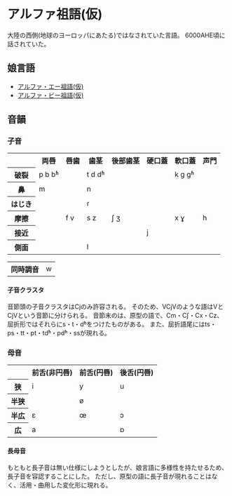# アルファ祖語(仮)
大陸の西側(地球のヨーロッパにあたる)ではなされていた言語。
6000AHE頃に話されていた。
 
## 娘言語
* [アルファ・エー祖語(仮)](./Alpha-A.md)
* [アルファ・ビー祖語(仮)](./Alpha-B.md)
 
## 音韻

### 子音
<table>
 <tr>
  <th></th>
		<th>両唇</th>
		<th>唇歯</th>
		<th>歯茎</th>
		<th>後部歯茎</th>
		<th>硬口蓋</th>
		<th>軟口蓋</th>
		<th>声門</th>
	</tr>
	<tr>
		<th>破裂</th>
		<td>p b bʱ</td>
		<td></td>
		<td>t d dʱ</td>
		<td></td>
		<td></td>
		<td>k g gʱ</td>
		<td></td>
	</tr>
	<tr>
		<th>鼻</th>
		<td>m</td>
		<td></td>
		<td>n</td>
		<td></td>
		<td></td>
		<td></td>
		<td></td>
	</tr>
	<tr>
		<th>はじき</th>
		<td></td>
		<td></td>
		<td>ɾ</td>
		<td></td>
		<td></td>
		<td></td>
		<td></td>
	</tr>
	<tr>
		<th>摩擦</th>
		<td></td>
		<td>f v</td>
		<td>s z</td>
		<td>ʃ ʒ</td>
		<td></td>
		<td>x ɣ</td>
		<td>h</td>
	</tr>
	<tr>
		<th>接近</th>
		<td></td>
		<td></td>
		<td></td>
		<td></td>
		<td>j</td>
		<td></td>
		<td></td>
	</tr>
	<tr>
		<th>側面</th>
		<td></td>
		<td></td>
		<td>l</td>
		<td></td>
		<td></td>
		<td></td>
		<td></td>
	</tr>
</table>
<table>
	<th>同時調音</th>
 <td>w</td>
</table>

#### 子音クラスタ
音節頭の子音クラスタはCjのみ許容される。
そのため、VCjVのような語はVとCjVという音節に分けられる。
音節末のは、原型の語で、Cm・Cʃ・Cx・Cz、屈折形ではそれらにs・t・dʱをつけたものがある。
また、屈折語尾にはts・ps・tt・pt・tdʱ・pdʱ・ssが現れる。

### 母音
<table>
 <tr>
  <th></th>
  <th>前舌(非円唇)</th>
  <th>前舌(円唇)</th>
  <th>後舌(円唇)</th>
 </tr>
 <tr>
  <th>狭</th>
  <td>i</td>
  <td>y</td>
  <td>u</td>
 </tr>
 <tr>
  <th>半狭</th>
  <td></td>
  <td>ø</td>
  <td></td>
 </tr>
 <tr>
  <th>半広</th>
  <td>ɛ</td>
  <td>œ</td>
  <td>ɔ</td>
 </tr>
 <tr>
  <th>広</th>
  <td>a</td>
  <td></td>
  <td>ɒ</td>
 </tr>
</table>

#### 長母音
もともと長子音は無い仕様にしようとしたが、娘言語に多様性を持たせるため、長子音を容認することにした。
ただし、原型の語に長子音が現れることはなく、活用・曲用した変化形に現れる。
